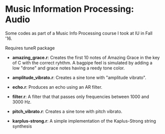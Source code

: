 # Music Information Processing: Audio
Some codes as part of a Music Info Processing course I took at IU in Fall '16.

Requires tuneR package

* __amazing_grace.r__: Creates the first 10 notes of Amazing Grace in the key of C with the correct ryhthm. A bagpipe feel is simulated by adding a low "drone" and grace notes having a reedy tone color.

* __amplitude_vibrato.r__: Creates a sine tone with "amplitude vibrato".

* __echo.r__: Produces an echo using an AR filter.

* __filter.r__: A filter that that passes only frequencies between 1000 and 3000 Hz.

* __pitch_vibrato.r__: Creates a sine tone with pitch vibrato.

* __karplus-strong.r__: A simple implementation of the Kaplus-Strong string synthesis 
